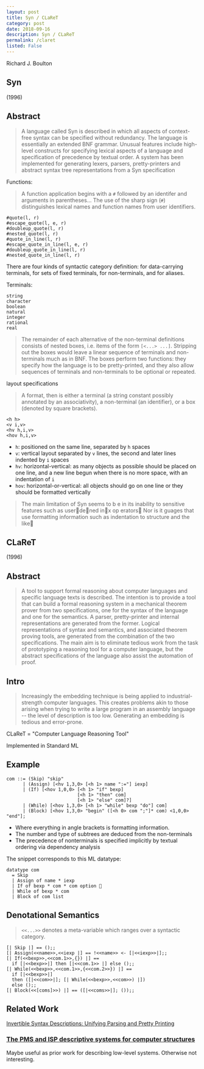 ```yaml
---
layout: post
title: Syn / CLaReT
category: post
date: 2018-09-16
description: Syn / CLaReT
permalink: /claret
listed: False
---
```


Richard J. Boulton

## Syn

(1996)

## Abstract

> A language called Syn is described in which all aspects of context-free syntax can be specified without redundancy. The language is essentially an extended BNF grammar. Unusual features include high-level constructs for specifying lexical aspects of a language and specification of precedence by textual order. A system has been implemented for generating lexers, parsers, pretty-printers and abstract syntax tree representations from a Syn specification

Functions:

> A function application begins with a `#` followed by an identifer and arguments in parentheses... The use of the sharp sign (`#`) distinguishes lexical names and function names from user identifiers.

```
#quote(l, r)
#escape_quote(l, e, r)
#doubleup_quote(l, r)
#nested_quote(l, r)
#quote_in_line(l, r)
#escape_quote_in_line(l, e, r)
#doubleup_quote_in_line(l, r)
#nested_quote_in_line(l, r)
```

There are four kinds of syntactic category definition: for data-carrying terminals, for sets of fixed terminals, for non-terminals, and for aliases.

Terminals:

```
string
character
boolean
natural
integer
rational
real
```

> The remainder of each alternative of the non-terminal definitions consists of nested boxes, i.e. items of the form `[<...> ...]`. Stripping out the boxes would leave a linear sequence of terminals and non-terminals much as in BNF. The boxes perform two functions: they specify how the language is to be pretty-printed, and they also allow sequences of terminals and non-terminals to be optional or repeated.

layout specifications

> A format, then is either a terminal (a string constant possibly annotated by an associativity), a non-terminal (an identifier), or a box (denoted by square brackets).

```
<h h>
<v i,v>
<hv h,i,v>
<hov h,i,v>
```

* `h`: positioned on the same line, separated by `h` spaces
* `v`: vertical layout separated by `v` lines, the second and later lines indented by `i` spaces
* `hv`: horizontal-vertical: as many objects as possible should be placed on one line, and a new line begun when there is no more space, with an indentation of `i`
* `hov`: horizontal-or-vertical: all objects should go on one line or they should be formatted vertically

> The main limitation of Syn seems to b e in its inability to
> sensitive features such as user􏰄de􏰌ned in􏰌x op erators􏰆 Nor is it
> guages that use formatting information such as indentation to
> structure and the like􏰆

## CLaReT

(1996)

## Abstract

> A tool to support formal reasoning about computer languages and specific language texts is described. The intention is to provide a tool that can build a formal reasoning system in a mechanical theorem prover from two specifications, one for the syntax of the language and one for the semantics. A parser, pretty-printer and internal representations are generated from the former. Logical representations of syntax and semantics, and associated theorem proving tools, are generated from the combination of the two specifications. The main aim is to eliminate tedious work from the task of prototyping a reasoning tool for a computer language, but the abstract specifications of the language also assist the automation of proof.

## Intro

> Increasingly the embedding technique is being applied to industrial-strength computer languages. This creates problems akin to those arising when trying to write a large program in an assembly language -- the level of description is too low. Generating an embedding is tedious and error-prone.

CLaReT = "Computer Language Reasoning Tool"

Implemented in Standard ML

## Example

```
com ::= (Skip) "skip"
      | (Assign) [<hv 1,3,0> [<h 1> name ":="] iexp]
      | (If) [<hov 1,0,0> [<h 1> "if" bexp]
                          [<h 1> "then" com]
                          [<h 1> "else" com]?]
      | (While) [<hov 1,3,0> [<h 1> "while" bexp "do"] com]
      | (Block) [<hov 1,3,0> "begin" ([<h 0> com ";"]* com) <1,0,0> "end"];
```

* Where everything in angle brackets is formatting information.
* The number and type of subtrees are deduced from the non-terminals
* The precedence of nonterminals is specified implicitly by textual ordering
  via dependency analysis

The snippet corresponds to this ML datatype:

```
datatype com
  = Skip
  | Assign of name * iexp
  | If of bexp * com * com option 􏰡
  | While of bexp * com
  | Block of com list
```

## Denotational Semantics

> `<<...>>` denotes a meta-variable which ranges over a syntactic category.

```
[| Skip |] == ();;
[| Assign(<<name>>,<<iexp |] == !<<name>> <- [|<<iexp>>|];;
[| If(<<bexp>>,<<com.1>>,{}) |] ==
  if [|<<bexp>>|] then [|<<com.1>> |] else ();;
[| While(<<bexp>>,<<com.1>>,{<<com.2>>}) |] ==
  if [|<<bexp>>|]
  then ([|<<com>>|]; [| While(<<bexp>>,<<com>>) |])
  else ();;
[| Block(<<[coms]>>) |] == ([|<<coms>>|]; ());;
```

## Related Work

[Invertible Syntax Descriptions: Unifying Parsing and Pretty Printing](http://www.mathematik.uni-marburg.de/~rendel/rendel10invertible.pdf)

### [The PMS and ISP descriptive systems for computer structures](/claret/pms-isp.pdf)

Maybe useful as prior work for describing low-level systems. Otherwise not interesting.
